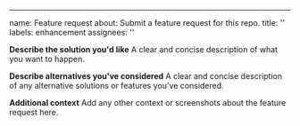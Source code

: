 ---
name: Feature request
about: Submit a feature request for this repo.
title: ''
labels: enhancement
assignees: ''


**Describe the solution you'd like**
A clear and concise description of what you want to happen.

**Describe alternatives you've considered**
A clear and concise description of any alternative solutions or features you've considered.

**Additional context**
Add any other context or screenshots about the feature request here.
